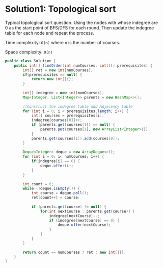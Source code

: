 # Solution1: Topological sort

Typical topological sort question. Using the nodes with whose indegree are 0 as the start point of BFS/DFS for each round. Then update the indegree table for each node and repeat the process.  

Time complexity: `O(n)` where `n` is the number of courses.  

Space complexity: `O(n)`

```Java
public class Solution {
    public int[] findOrder(int numCourses, int[][] prerequisites) {
        int[] ret = new int[numCourses];
        if(prerequisites == null) {
            return new int[]{};
        }
        
        int[] indegree = new int[numCourses];
        Map<Integer, List<Integer>> parents = new HashMap<>();
        
        //Construct the indegree table and Adjacency table
        for (int i = 0; i < prerequisites.length; i++) {
            int[] courses = prerequisites[i];
            indegree[courses[0]]++;
            if (parents.get(courses[1]) == null) {
                parents.put(courses[1], new ArrayList<Integer>());
            }
            parents.get(courses[1]).add(courses[0]);
        }
        
        Deque<Integer> deque = new ArrayDeque<>();
        for (int i = 0; i< numCourses; i++) {
            if(indegree[i] == 0) {
                deque.offer(i);
            }
        }
        
        int count = 0;
        while (!deque.isEmpty()) {
            int course = deque.poll();
            ret[count++] = course;
            
            if (parents.get(course) != null) {
                for(int nextCourse : parents.get(course)) {
                    indegree[nextCourse]--;
                    if (indegree[nextCourse] == 0) {
                        deque.offer(nextCourse);
                    }
                }
            }
        }
        
        return count == numCourses ? ret : new int[]{};
    }
}
```
